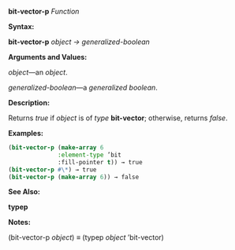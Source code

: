 **bit-vector-p** *Function* 



**Syntax:** 



**bit-vector-p** *object → generalized-boolean* 



**Arguments and Values:** 



*object*—an *object*. 



*generalized-boolean*—a *generalized boolean*. 



**Description:** 



Returns *true* if *object* is of *type* **bit-vector**; otherwise, returns *false*. 



**Examples:**
```lisp
(bit-vector-p (make-array 6 
			  :element-type ’bit 
			  :fill-pointer t)) → true 
(bit-vector-p #\*) → true 
(bit-vector-p (make-array 6)) → false 
```
**See Also:** 



**typep** 



**Notes:** 



(bit-vector-p *object*) *≡* (typep *object* ’bit-vector) 



